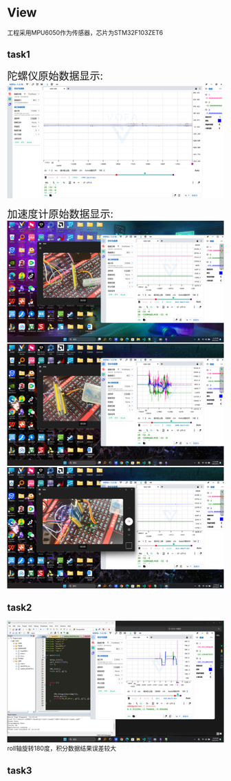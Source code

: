 # View
工程采用MPU6050作为传感器，芯片为STM32F103ZET6
## task1
<font size="5">陀螺仪原始数据显示:</font>
![error](task1/photo/gyro.png)

<font size="5">加速度计原始数据显示:</font>
![error](task1/photo/AX.png)
![error](task1/photo/AY.png)
![error](task1/photo/AZ.png)

## task2
![error](task2/task2.png)
roll轴旋转180度，积分数据结果误差较大

## task3
